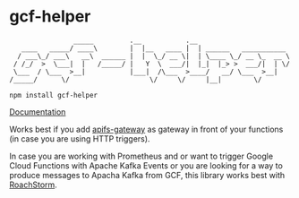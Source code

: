 # gcf-helper

```text
                _____         .__           .__                       
   ____   _____/ ____\        |  |__   ____ |  | ______   ___________ 
  / ___\_/ ___\   __\  ______ |  |  \_/ __ \|  | \____ \_/ __ \_  __ \
 / /_/  >  \___|  |   /_____/ |   Y  \  ___/|  |_|  |_> >  ___/|  | \/
 \___  / \___  >__|           |___|  /\___  >____/   __/ \___  >__|   
/_____/      \/                    \/     \/     |__|        \/       
```

`npm install gcf-helper`


[Documentation](DOC.md)


Works best if you add [apifs-gateway](https://github.com/google-cloud-tools/node-faas-gateway)
as gateway in front of your functions (in case you are using HTTP triggers).

In case you are working with Prometheus and or want to trigger Google Cloud Functions
with Apache Kafka Events or you are looking for a way to produce messages to Apacha Kafka
from GCF, this library works best with [RoachStorm](https://github.com/nodefluent/roach-storm).